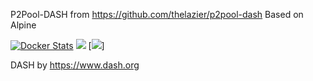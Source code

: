 P2Pool-DASH from https://github.com/thelazier/p2pool-dash
Based on Alpine

[![Docker Stats](http://dockeri.co/image/thelazier/docker-p2pool-dash)](https://hub.docker.com/r/thelazier/docker-p2pool-dash/)
[![](https://images.microbadger.com/badges/version/thelazier/docker-p2pool-dash:latest.svg)](https://microbadger.com/images/thelazier/docker-p2pool-dash:latest "Get your own version badge on microbadger.com") [![](https://images.microbadger.com/badges/image/thelazier/docker-p2pool-dash:latest.svg)]

DASH by https://www.dash.org
